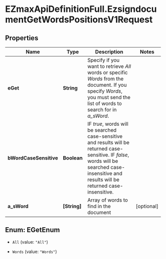 # EZmaxApiDefinitionFull.EzsigndocumentGetWordsPositionsV1Request

## Properties

Name | Type | Description | Notes
------------ | ------------- | ------------- | -------------
**eGet** | **String** | Specify if you want to retrieve *All* words or specific *Words* from the document. If you specify *Words*, you must send the list of words to search for in *a_sWord*. | 
**bWordCaseSensitive** | **Boolean** | IF *true*, words will be searched case-sensitive and results will be returned case-sensitive. IF *false*, words will be searched case-insensitive and results will be returned case-insensitive. | 
**a_sWord** | **[String]** | Array of words to find in the document | [optional] 



## Enum: EGetEnum


* `All` (value: `"All"`)

* `Words` (value: `"Words"`)




